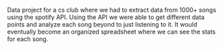 Data project for a cs club where we had to extract data from 1000+ songs using the spotify API. Using the API we were able to get different data points and analyze each song beyond to just listening to it. It would eventually become an organized spreadsheet where we can see the stats for each song.
